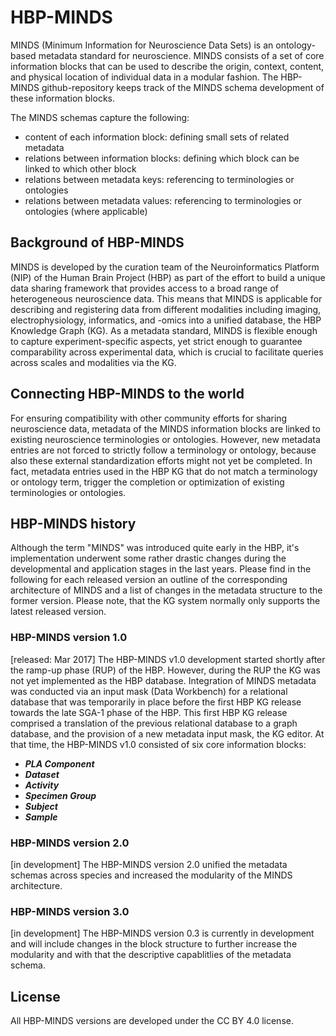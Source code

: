 # HBP-MINDS
MINDS (Minimum Information for Neuroscience Data Sets) is an ontology-based metadata standard for neuroscience. MINDS consists of a set of core information blocks that can be used to describe the origin, context, content, and physical location of individual data in a modular fashion. The HBP-MINDS github-repository keeps track of the MINDS schema development of these information blocks.

The MINDS schemas capture the following:
* content of each information block: defining small sets of related metadata
* relations between information blocks: defining which block can be linked to which other block
* relations between metadata keys: referencing to terminologies or ontologies
* relations between metadata values: referencing to terminologies or ontologies (where applicable)

## Background of HBP-MINDS
MINDS is developed by the curation team of the Neuroinformatics Platform (NIP) of the Human Brain Project (HBP) as part of the effort to build a unique data sharing framework that provides access to a broad range of heterogeneous neuroscience data. This means that MINDS is applicable for describing and registering data from different modalities including imaging, electrophysiology, informatics, and -omics into a unified database, the HBP Knowledge Graph (KG). As a metadata standard, MINDS is flexible enough to capture experiment-specific aspects, yet strict enough to guarantee comparability across experimental data, which is crucial to facilitate queries across scales and modalities via the KG. 

## Connecting HBP-MINDS to the world
For ensuring compatibility with other community efforts for sharing neuroscience data, metadata of the MINDS information blocks are linked to existing neuroscience terminologies or ontologies. However, new metadata entries are not forced to strictly follow a terminology or ontology, because also these external standardization efforts might not yet be completed. In fact, metadata entries used in the HBP KG that do not match a terminology or ontology term, trigger the completion or optimization of existing terminologies or ontologies.

## HBP-MINDS history
Although the term "MINDS" was introduced quite early in the HBP, it's implementation underwent some rather drastic changes during the developmental and application stages in the last years. Please find in the following for each released version an outline of the corresponding architecture of MINDS and a list of changes in the metadata structure to the former version. Please note, that the KG system normally only supports the latest released version.

### HBP-MINDS version 1.0
[released: Mar 2017] The HBP-MINDS v1.0 development started shortly after the ramp-up phase (RUP) of the HBP. However, during the RUP the KG was not yet implemented as the HBP database. Integration of MINDS metadata was conducted via an input mask (Data Workbench) for a relational database that was temporarily in place before the first HBP KG release towards the late SGA-1 phase of the HBP. This first HBP KG release comprised a translation of the previous relational database to a graph database, and the provision of a new metadata input mask, the KG editor. At that time, the HBP-MINDS v1.0 consisted of six core information blocks: 
  + ***PLA Component*** 
  + ***Dataset***
  + ***Activity***
  + ***Specimen Group***
  + ***Subject***
  + ***Sample***

### HBP-MINDS version 2.0 
[in development] The HBP-MINDS version 2.0 unified the metadata schemas across species and increased the modularity of the MINDS architecture. 

### HBP-MINDS version 3.0
[in development] The HBP-MINDS version 0.3 is currently in development and will include changes in the block structure to further increase the modularity and with that the descriptive capablitlies of the metadata schema.

## License
All HBP-MINDS versions are developed under the CC BY 4.0 license. 
